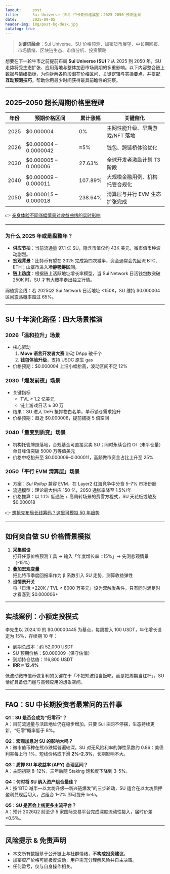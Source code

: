 ```yaml
---
layout:     post
title:      Sui Universe (SU) 中长期价格展望：2025–2050 预测全景
date:       2025-09-05
header-img: img/post-bg-desk.jpg
catalog: true
---
```


> **关键词融合**：Sui Universe、SU 价格预测、加密货币展望、中长期回报、市场情绪、区块链生态、市值分析、投资策略

想要在下一轮牛市之前提前布局 **Sui Universe (SU)**？从 2025 到 2050 年，SU 走势将受生态扩张、应用落地与整体加密市场周期的多重影响。以下内容整合链上数据与情绪指标，为你拆解各阶段潜在价格区间、关键逻辑与实操要点，并搭配 **互动预测技巧**，帮助你用最少时间获得最具前瞻性的洞察。

---

## 2025–2050 超长周期价格里程碑

| 年份 | 预期价格区间 | 累计涨幅 | 关键催化  
|---|---|---|---  
2025 | $0.000004 | 0% | 主网性能升级、早期游戏/NFT 落地  
2026 | $0.000004 – 0.0000042 | ≈5% | 钱包、跨链桥体验优化  
2030 | $0.000005 – 0.000006 | 27.63% | 全球开发者激励计划 T3 阶段  
2040 | $0.000009 – 0.000011 | 107.89% | 大规模金融用例、机构托管合规化  
2050 | $0.000015 – 0.000018 | 238.64% | 清算层与并行 EVM 生态扩张完成  

👉 [亲身体验不同涨幅情景对收益曲线的实时影响](https://okxdog.com/)

---

### 为什么 2025 年或是盘整年？

- **供应节拍**：当前流通量 97.1 亿 SU，隐含市值仅约 43K 美元，微市值币种波动剧烈。
- **宏观背景**：比特币有望在 2025 完成第四次减半，资金通常会先回流 BTC、ETH；山寨币进入**冷静吸筹区间**。
- **链上热度**：根据链上活跃地址增长率模型，当 Sui Network 日活钱包数突破 250K 时，SU 才有大概率走出独立行情。

阙值赏金线：若 2025Q2 Sui Network 日活地址 <150K，SU 维持 $0.000004 区间震荡概率超过 65%。

---

## SU 十年演化路径：四大场景推演

### 2026「温和拉升」场景
- 核心驱动
  1. **Move 语言开发者大赛** 带动 DApp 破千个
  2. **钱包体验升级**，支持 USDC 原生 gas
- 价格预期：$0.000004 上沿小幅抬高，波动区间不足 12%

### 2030「爆发前夜」场景
- 关键指标  
  - TVL ≥ 1.2 亿美元  
  - 链上游戏日活 ≥ 30 万  
- 结果：SU 进入 DeFi 抵押物白名单，单币锁仓需求抬升  
- 价格预期：趋近 $0.000006，提前捕捉 5 倍空间

### 2040「量变到质变」场景
- 机构托管牌照落地，合规基金可直接买卖 SU；同时永续合约 OI（未平仓量）单日峰值突破 5000 万等值美元
- 价格中枢抬升至 $0.000009–0.000011，高频做市资金占比上升至 25%

### 2050「平行 EVM 清算层」场景
- 方案：*Sui Rollup* 兼容 EVM，在 Layer2 红海竞争中分食 5–7% 市场份额
- 流通模型：理论最大供应 150 亿，2050 通胀率降至 1.5%/年
- 价格推算：以 1.1% 低通胀 + 高周转场景的费雪方程式，SU 天花板或触及 $0.000018

👉 [想抢先布局长线筹码？这里可模拟 50 年趋势](https://okxdog.com/)

---

## 如何亲自做 SU 价格情景模拟

1. **采集假设**  
   打开任意价格预测工具 → 输入「年度增长率 ±15%」→ 先测悲观情景（-15%）
2. **叠加宏观变量**  
   把比特币季度回报率作为 β 系数引入 SU 走势，测算收益弹性
3. **设情景开关**  
   将「日活 >220K / TVL ≥ 8000 万美元」设为双触发条件，只有同时满足时才看涨到 $0.000006+

---

## 实战案例：小额定投模式

李先生以 2024.10 的 $0.00000445 为基点，每周投入 100 USDT，年化增长设定为 15%，存续期 10 年：

- 到期总成本：约 52,000 USDT  
- SU 预期价格：$0.000009（保守估值）  
- 到期持仓估值：116,800 USDT  
- **IRR ≈ 12.4%**

低波动微市值币做复利的关键在于「不把短波段当饭吃，而是把周期当杠杆」，SU 恰好具备低门槛与高频应用的想象空间。

---

## FAQ：SU 中长期投资者最常问的五件事

**Q1：SU 是否会成为“归零币”？**  
A：目前流通量与活跃地址仍在稳步增加，只要 Sui 主网不停摆，生态持续更新，“归零”概率低于 8%。  

**Q2：宏观加息对 SU 的影响大吗？**  
A：微市值币种在熊市跌幅普遍较深，SU 对无风险利率的弹性系数约 0.86：美债利率每上行 1%，短线价格或下滑 **2%–2.3%**，长期影响不大。  

**Q3：质押 SU 年收益率 (APY) 合理区间？**  
A：主网初期 8–12%，三年后随 Staking 饱和度下降到 3–5%。  

**Q4：何时将 SU 纳入资产组合最佳？**  
A：按“BTC 减半—以太坊升级—新兴链爆发”的三步轮动，SU 适合在以太坊质押盈利兑现后切入，占组合 1–2% 即可提升 beta。  

**Q5：SU 是否会上线更多主流平台？**  
A：预计 2026Q2 前至少 5 家国际交易平台完成深度流动性接入，届时价差<0.5%。  

---

## 风险提示 & 免责声明

- 本文所有数据基于公开链上与社群情绪，**不构成投资建议**。  
- 加密资产价格可能极度波动，用户需充分理解风险并自主决策。  
- 任何盈亏，仅与自身操作相关。